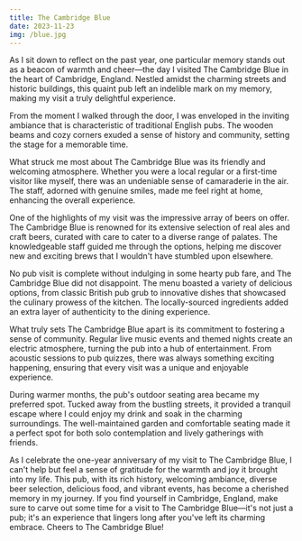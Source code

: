 ```yaml
---
title: The Cambridge Blue
date: 2023-11-23
img: /blue.jpg
---
```


As I sit down to reflect on the past year, one particular memory stands out as a beacon of warmth and cheer—the day I visited The Cambridge Blue in the heart of Cambridge, England. Nestled amidst the charming streets and historic buildings, this quaint pub left an indelible mark on my memory, making my visit a truly delightful experience.

From the moment I walked through the door, I was enveloped in the inviting ambiance that is characteristic of traditional English pubs. The wooden beams and cozy corners exuded a sense of history and community, setting the stage for a memorable time.

What struck me most about The Cambridge Blue was its friendly and welcoming atmosphere. Whether you were a local regular or a first-time visitor like myself, there was an undeniable sense of camaraderie in the air. The staff, adorned with genuine smiles, made me feel right at home, enhancing the overall experience.

One of the highlights of my visit was the impressive array of beers on offer. The Cambridge Blue is renowned for its extensive selection of real ales and craft beers, curated with care to cater to a diverse range of palates. The knowledgeable staff guided me through the options, helping me discover new and exciting brews that I wouldn't have stumbled upon elsewhere.

No pub visit is complete without indulging in some hearty pub fare, and The Cambridge Blue did not disappoint. The menu boasted a variety of delicious options, from classic British pub grub to innovative dishes that showcased the culinary prowess of the kitchen. The locally-sourced ingredients added an extra layer of authenticity to the dining experience.

What truly sets The Cambridge Blue apart is its commitment to fostering a sense of community. Regular live music events and themed nights create an electric atmosphere, turning the pub into a hub of entertainment. From acoustic sessions to pub quizzes, there was always something exciting happening, ensuring that every visit was a unique and enjoyable experience.

During warmer months, the pub's outdoor seating area became my preferred spot. Tucked away from the bustling streets, it provided a tranquil escape where I could enjoy my drink and soak in the charming surroundings. The well-maintained garden and comfortable seating made it a perfect spot for both solo contemplation and lively gatherings with friends.

As I celebrate the one-year anniversary of my visit to The Cambridge Blue, I can't help but feel a sense of gratitude for the warmth and joy it brought into my life. This pub, with its rich history, welcoming ambiance, diverse beer selection, delicious food, and vibrant events, has become a cherished memory in my journey. If you find yourself in Cambridge, England, make sure to carve out some time for a visit to The Cambridge Blue—it's not just a pub; it's an experience that lingers long after you've left its charming embrace. Cheers to The Cambridge Blue!
